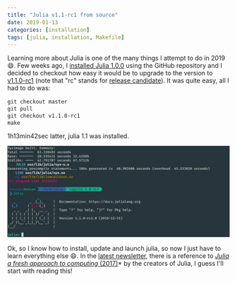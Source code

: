 ```yaml
---
title: "Julia v1.1-rc1 from source"
date: 2019-01-13
categories: [installation]
tags: [julia, installation, Makefile]
---
```


Learning more about Julia is one of the many things I attempt to do in 2019 :smile:. Few weeks ago, I [installed Julia 1.0.0](/notes/julia/juliav1/) using the GitHub repository and I decided to checkout how easy it would be to upgrade to the version to [v1.1.0-rc1](https://github.com/JuliaLang/julia/blob/v1.1.0-rc1/NEWS.md)
(note that "rc" stands for [release candidate](https://en.wikipedia.org/wiki/Software_release_life_cycle#Release_candidate)). It was quite easy, all I had to do was:

```
git checkout master
git pull
git checkout v1.1.0-rc1
make
```

1h13min42sec latter, julia 1.1 was installed.

![](./assets/juliaV1-1.png)

Ok, so I know how to install, update and launch julia, so now I just have to learn everything else :smile:. In the [latest newsletter](https://juliacomputing.com/blog/2019/01/04/january-newsletter.html), there is a reference to [*Julia a fresh approach to computing* (2017)](https://julialang.org/publications/julia-fresh-approach-BEKS.pdf)* by the creators of Julia, I guess I'll start with reading this!
